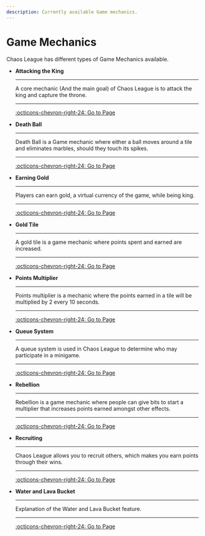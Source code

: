 ```yaml
---
description: Currently available Game mechanics.
---
```


# Game Mechanics

Chaos League has different types of Game Mechanics available.

<div class="grid cards" markdown>

-   **Attacking the King**
    
    ----
    
    A core mechanic (And the main goal) of Chaos League is to attack the king and capture the throne.
    
    ----
    
    [:octicons-chevron-right-24: Go to Page](attacking-the-king.md)

-   **Death Ball**
    
    ----
    
    Death Ball is a Game mechanic where either a ball moves around a tile and eliminates marbles, should they touch its spikes.
    
    ----
    
    [:octicons-chevron-right-24: Go to Page](death-ball.md)

-   **Earning Gold**
    
    ----
    
    Players can earn gold, a virtual currency of the game, while being king.
    
    ----
    
    [:octicons-chevron-right-24: Go to Page](earning-gold.md)

-   **Gold Tile**
    
    ----
    
    A gold tile is a game mechanic where points spent and earned are increased.
    
    ----
    
    [:octicons-chevron-right-24: Go to Page](gold-tile.md)

-   **Points Multiplier**
    
    ----
    
    Points multiplier is a mechanic where the points earned in a tile will be multiplied by 2 every 10 seconds.
    
    ----
    
    [:octicons-chevron-right-24: Go to Page](points-multiplier.md)

-   **Queue System**
    
    ----
    
    A queue system is used in Chaos League to determine who may participate in a minigame.
    
    ----
    
    [:octicons-chevron-right-24: Go to Page](queue-system.md)

-   **Rebellion**
    
    ----
    
    Rebellion is a game mechanic where people can give bits to start a multiplier that increases points earned amongst other effects.
    
    ----
    
    [:octicons-chevron-right-24: Go to Page](rebellion.md)

-   **Recruiting**
    
    ----
    
    Chaos League allows you to recruit others, which makes you earn points through their wins.
    
    ----
    
    [:octicons-chevron-right-24: Go to Page](recruiting.md)

-   **Water and Lava Bucket**
    
    ----
    
    Explanation of the Water and Lava Bucket feature.
    
    ----
    
    [:octicons-chevron-right-24: Go to Page](water-and-lava-bucket.md)

</div>